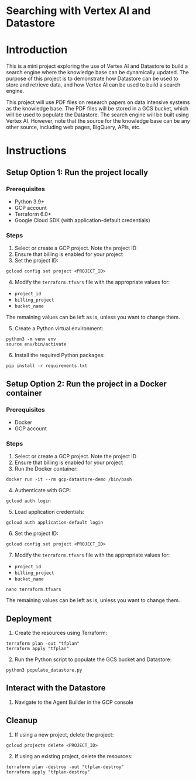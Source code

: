 # Searching with Vertex AI and Datastore

# Introduction
This is a mini project exploring the use of Vertex AI and Datastore to build a search engine where the knowledge base can be dynamically updated. The purpose of this project is to demonstrate how Datastore can be used to store and retrieve data, and how Vertex AI can be used to build a search engine.

This project will use PDF files on research papers on data intensive systems as the knowledge base. The PDF files will be stored in a GCS bucket, which will be used to populate the Datastore. The search engine will be built using Vertex AI. However, note that the source for the knowledge base can be any other source, including web pages, BigQuery, APIs, etc. 

# Instructions

## Setup Option 1: Run the project locally

### Prerequisites
- Python 3.9+
- GCP account
- Terraform 6.0+
- Google Cloud SDK (with application-default credentials)

### Steps
1. Select or create a GCP project. Note the project ID
2. Ensure that billing is enabled for your project
3. Set the project ID:
```
gcloud config set project <PROJECT_ID>
```
4. Modify the `terraform.tfvars` file with the appropriate values for:
- `project_id`
- `billing_project`
- `bucket_name`

The remaining values can be left as is, unless you want to change them.

5. Create a Python virtual environment:
```
python3 -m venv env
source env/bin/activate
```
6. Install the required Python packages:
```
pip install -r requirements.txt
```

## Setup Option 2: Run the project in a Docker container

### Prerequisites
- Docker
- GCP account

### Steps
1. Select or create a GCP project. Note the project ID
2. Ensure that billing is enabled for your project
3. Run the Docker container:
```
docker run -it --rm gcp-datastore-demo /bin/bash
```
4. Authenticate with GCP:
```
gcloud auth login
```
5. Load application credentials:
```
gcloud auth application-default login
```
6. Set the project ID:
```
gcloud config set project <PROJECT_ID>
```
7. Modify the `terraform.tfvars` file with the appropriate values for:
- `project_id`
- `billing_project`
- `bucket_name`

```
nano terraform.tfvars
```
The remaining values can be left as is, unless you want to change them.

## Deployment
1. Create the resources using Terraform:
```
terraform plan -out "tfplan"
terraform apply "tfplan"
```
2. Run the Python script to populate the GCS bucket and Datastore:
```
python3 populate_datastore.py
```

## Interact with the Datastore
1. Navigate to the Agent Builder in the GCP console

## Cleanup
1. If using a new project, delete the project:
```
gcloud projects delete <PROJECT_ID>
```
2. If using an existing project, delete the resources:
```
terraform plan -destroy -out "tfplan-destroy"
terraform apply "tfplan-destroy"
```
